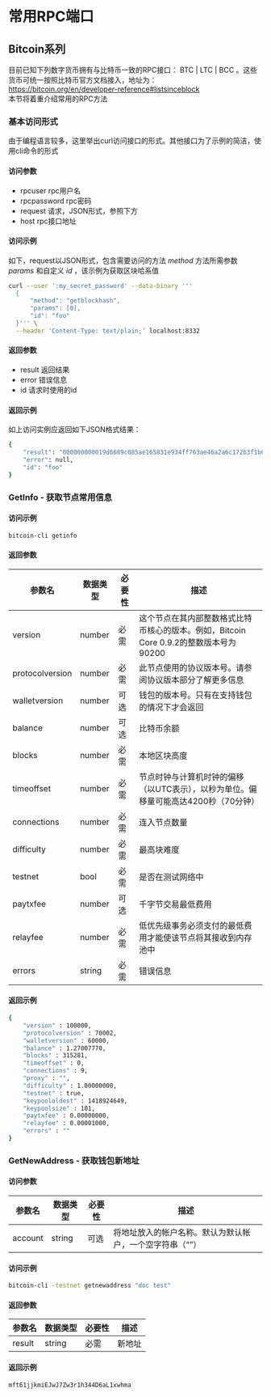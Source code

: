 # 常用RPC端口

## Bitcoin系列

目前已知下列数字货币拥有与比特币一致的RPC接口： BTC | LTC | BCC 。这些货币可统一按照比特币官方文档接入，地址为：https://bitcoin.org/en/developer-reference#listsinceblock<br>
本节将着重介绍常用的RPC方法

### 基本访问形式
由于编程语言较多，这里举出curl访问接口的形式。其他接口为了示例的简洁，使用cli命令的形式

#### 访问参数
* rpcuser rpc用户名
* rpcpassword rpc密码
* request 请求，JSON形式，参照下方
* host rpc接口地址

#### 访问示例
如下，request以JSON形式，包含需要访问的方法 *method* 方法所需参数 *params* 和自定义 *id* ，该示例为获取区块哈系值
```bash
curl --user ':my_secret_password' --data-binary '''
  {
      "method": "getblockhash",
      "params": [0],
      "id": "foo"
  }''' \
  --header 'Content-Type: text/plain;' localhost:8332
```

#### 返回参数
* result 返回结果
* error 错误信息
* id 请求时使用的id

#### 返回示例
如上访问实例应返回如下JSON格式结果：
```bash
{
    "result": "000000000019d6689c085ae165831e934ff763ae46a2a6c172b3f1b60a8ce26f",
    "error": null,
    "id": "foo"
}
```

### GetInfo - 获取节点常用信息

#### 访问示例
```bash
bitcoin-cli getinfo
```

#### 返回参数
| 参数名 | 数据类型 | 必要性 | 描述 |
|-------|--------|---------|-----|
| version | number | 必需 |  这个节点在其内部整数格式比特币核心的版本。例如，Bitcoin Core 0.9.2的整数版本号为90200 |
| protocolversion | number | 必需 | 此节点使用的协议版本号。请参阅协议版本部分了解更多信息 |
| walletversion | number | 可选 | 钱包的版本号。只有在支持钱包的情况下才会返回 |
| balance | number | 可选 | 比特币余额 |
| blocks | number | 必需 | 本地区块高度 |
| timeoffset | number | 必需 | 节点时钟与计算机时钟的偏移（以UTC表示），以秒为单位。偏移量可能高达4200秒（70分钟） |
| connections | number | 必需 | 连入节点数量 |
| difficulty | number | 必需 | 最高块难度 |
| testnet | bool | 必需 | 是否在测试网络中 |
| paytxfee | number | 可选 | 千字节交易最低费用 |
| relayfee | number | 必需 | 低优先级事务必须支付的最低费用才能使该节点将其接收到内存池中 |
| errors | string | 必需 | 错误信息 |

#### 返回示例
```bash
{
    "version" : 100000,
    "protocolversion" : 70002,
    "walletversion" : 60000,
    "balance" : 1.27007770,
    "blocks" : 315281,
    "timeoffset" : 0,
    "connections" : 9,
    "proxy" : "",
    "difficulty" : 1.00000000,
    "testnet" : true,
    "keypoololdest" : 1418924649,
    "keypoolsize" : 101,
    "paytxfee" : 0.00000000,
    "relayfee" : 0.00001000,
    "errors" : ""
}
```

### GetNewAddress - 获取钱包新地址

#### 访问参数
| 参数名 | 数据类型 | 必要性 | 描述 |
|-------|--------|---------|-----|
| account | string | 可选 | 将地址放入的帐户名称。默认为默认帐户，一个空字符串（“”） |

#### 访问示例
```bash
bitcoin-cli -testnet getnewaddress "doc test"
```

#### 返回参数
| 参数名 | 数据类型 | 必要性 | 描述 |
|-------|--------|---------|-----|
| result | string | 必需 | 新地址 |

#### 返回示例
```
mft61jjkmiEJwJ7Zw3r1h344D6aL1xwhma
```

